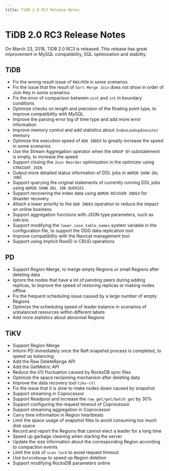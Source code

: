 ```yaml
---
title: TiDB 2.0 RC3 Release Notes
---
```


# TiDB 2.0 RC3 Release Notes

On March 23, 2018, TiDB 2.0 RC3 is released. This release has great improvement in MySQL compatibility, SQL optimization and stability.

## TiDB

- Fix the wrong result issue of `MAX/MIN` in some scenarios
- Fix the issue that the result of `Sort Merge Join` does not show in order of Join Key in some scenarios
- Fix the error of comparison between `uint` and `int` in boundary conditions
- Optimize checks on length and precision of the floating point type, to improve compatibility with MySQL
- Improve the parsing error log of time type and add more error information
- Improve memory control and add statistics about `IndexLookupExecutor` memory
- Optimize the execution speed of `ADD INDEX` to greatly increase the speed in some scenarios
- Use the Stream Aggregation operator when the `GROUP BY` substatement is empty, to increase the speed
- Support closing the `Join Reorder` optimization in the optimizer using `STRAIGHT_JOIN`
- Output more detailed status information of DDL jobs in `ADMIN SHOW DDL JOBS`
- Support querying the original statements of currently running DDL jobs using `ADMIN SHOW DDL JOB QUERIES`
- Support recovering the index data using `ADMIN RECOVER INDEX` for disaster recovery
- Attach a lower priority to the `ADD INDEX` operation to reduce the impact on online business
- Support aggregation functions with JSON type parameters, such as `SUM/AVG`
- Support modifying the `lower_case_table_names` system variable in the configuration file, to support the OGG data replication tool
- Improve compatibility with the Navicat management tool
- Support using implicit RowID in CRUD operations

## PD

- Support Region Merge, to merge empty Regions or small Regions after deleting data
- Ignore the nodes that have a lot of pending peers during adding replicas, to improve the speed of restoring replicas or making nodes offline
- Fix the frequent scheduling issue caused by a large number of empty Regions
- Optimize the scheduling speed of leader balance in scenarios of unbalanced resources within different labels
- Add more statistics about abnormal Regions

## TiKV

- Support Region Merge
- Inform PD immediately once the Raft snapshot process is completed, to speed up balancing
- Add the Raw DeleteRange API
- Add the GetMetric API
- Reduce the I/O fluctuation caused by RocksDB sync files
- Optimize the space reclaiming mechanism after deleting data
- Improve the data recovery tool `tikv-ctl`
- Fix the issue that it is slow to make nodes down caused by snapshot
- Support streaming in Coprocessor
- Support Readpool and increase the `raw_get/get/batch_get` by 30%
- Support configuring the request timeout of Coprocessor
- Support streaming aggregation in Coprocessor
- Carry time information in Region heartbeats
- Limit the space usage of snapshot files to avoid consuming too much disk space
- Record and report the Regions that cannot elect a leader for a long time
- Speed up garbage cleaning when starting the server
- Update the size information about the corresponding Region according to compaction events
- Limit the size of `scan lock` to avoid request timeout
- Use `DeleteRange` to speed up Region deletion
- Support modifying RocksDB parameters online
